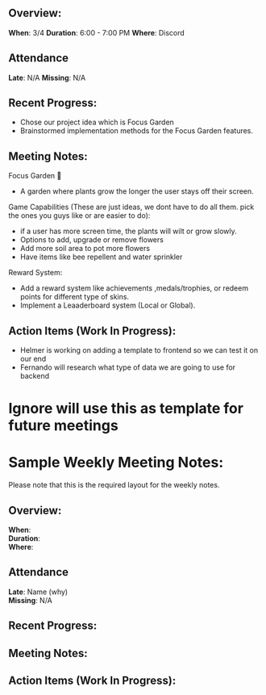 ## Overview:
**When**:  3/4
**Duration**:  6:00 - 7:00 PM
**Where**:  Discord

## Attendance
**Late**: N/A
**Missing**: N/A

## Recent Progress:
- Chose our project idea which is Focus Garden
- Brainstormed implementation methods for the Focus Garden features.

## Meeting Notes: 
Focus Garden 🌱
- A garden where plants grow the longer the user stays off their screen.

Game Capabilities (These are just ideas, we dont have to do all them. pick the ones you guys like or  are easier to do):
- if a user has more screen time, the plants will wilt or grow slowly.
- Options to add, upgrade or remove flowers 
- Add more soil area to pot more flowers
- Have items like bee repellent and water sprinkler 

Reward System:
- Add a reward system like achievements ,medals/trophies, or redeem points for different type of skins.
- Implement a Leaaderboard system (Local or Global).

## Action Items (Work In Progress):
- Helmer is working on adding a template to frontend so we can test it on our end
- Fernando will research what type of data we are going to use for backend


# Ignore will use this as template for future meetings
# Sample Weekly Meeting Notes:
Please note that this is the required layout for the weekly notes.

## Overview:
**When**:  
**Duration**:  
**Where**:  

## Attendance
**Late**: Name (why)  
**Missing**: N/A

## Recent Progress:

## Meeting Notes: 
 
## Action Items (Work In Progress):
